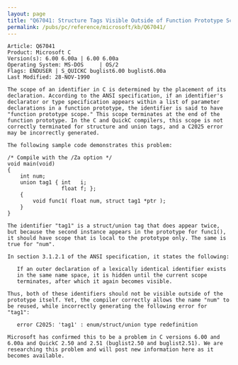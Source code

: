 ```yaml
---
layout: page
title: "Q67041: Structure Tags Visible Outside of Function Prototype Scope"
permalink: /pubs/pc/reference/microsoft/kb/Q67041/
---
```


	Article: Q67041
	Product: Microsoft C
	Version(s): 6.00 6.00a | 6.00 6.00a
	Operating System: MS-DOS     | OS/2
	Flags: ENDUSER | S_QUICKC buglist6.00 buglist6.00a
	Last Modified: 28-NOV-1990
	
	The scope of an identifier in C is determined by the placement of its
	declaration. According to the ANSI specification, if an identifier's
	declarator or type specification appears within a list of parameter
	declarations in a function prototype, the identifier is said to have
	"function prototype scope." This scope terminates at the end of the
	function prototype. In the C and QuickC compilers, this scope is not
	correctly terminated for structure and union tags, and a C2025 error
	may be incorrectly generated.
	
	The following sample code demonstrates this problem:
	
	/* Compile with the /Za option */
	void main(void)
	{
	    int num;
	    union tag1 { int   i;
	                 float f; };
	    {
	        void func1( float num, struct tag1 *ptr );
	    }
	}
	
	The identifier "tag1" is a struct/union tag that does appear twice,
	but because the second instance appears in the prototype for func1(),
	it should have scope that is local to the prototype only. The same is
	true for "num".
	
	In section 3.1.2.1 of the ANSI specification, it states the following:
	
	   If an outer declaration of a lexically identical identifier exists
	   in the same name space, it is hidden until the current scope
	   terminates, after which it again becomes visible.
	
	Thus, both of these identifiers should not be visible outside of the
	prototype itself. Yet, the compiler correctly allows the name "num" to
	be reused, while incorrectly generating the following error for
	"tag1":
	
	   error C2025: 'tag1' : enum/struct/union type redefinition
	
	Microsoft has confirmed this to be a problem in C versions 6.00 and
	6.00a and QuickC 2.50 and 2.51 (buglist2.50 and buglist2.51). We are
	researching this problem and will post new information here as it
	becomes available.
